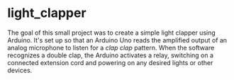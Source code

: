 light_clapper
=============

The goal of this small project was to create a simple light clapper using Arduino. It's set up so that an Arduino Uno reads the amplified output of an analog microphone to listen for a *clap clap* pattern. When the software recognizes a double clap, the Arduino activates a relay, switching on a connected extension cord and powering on any desired lights or other devices.
